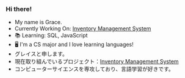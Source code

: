 ### Hi there!
- My name is Grace.
- Currently Working On: [Inventory Management System](https://tgs8717.github.io/IMS_basic/)
- 📚 Learning: SQL, JavaScript
- 🖥️ I'm a CS major and I love learning languages!
- グレイスと申します。
- 現在取り組んでいるプロジェクト：[Inventory Management System](https://tgs8717.github.io/IMS_basic/)
- コンピューターサイエンスを専攻しており、言語学習が好きです。

<!--
**tgs8717/tgs8717** is a ✨ _special_ ✨ repository because its `README.md` (this file) appears on your GitHub profile.

Here are some ideas to get you started:

- 🔭 I’m currently working on ...
- 🌱 I’m currently learning ...
- 👯 I’m looking to collaborate on ...
- 🤔 I’m looking for help with ...
- 💬 Ask me about ...
- 📫 How to reach me: ...
- 😄 Pronouns: ...
- ⚡ Fun fact: ...
-->
